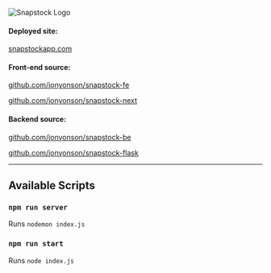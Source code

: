 ![Snapstock Logo](https://raw.githubusercontent.com/jonyonson/snapstock-fe/master/src/assets/snapstock_logo.svg)

#### Deployed site:
[snapstockapp.com](https://snapstockapp.com)

#### Front-end source:
[github.com/jonyonson/snapstock-fe](https://github.com/jonyonson/snapstock-fe)

[github.com/jonyonson/snapstock-next](https://github.com/jonyonson/snapstock-next)

#### Backend source:
[github.com/jonyonson/snapstock-be](https://github.com/jonyonson/snapstock-be)

[github.com/jonyonson/snapstock-flask](https://github.com/jonyonson/snapstock-flask)

<hr>

## Available Scripts

### `npm run server`

Runs `nodemon index.js`

### `npm run start`

Runs `node index.js`
